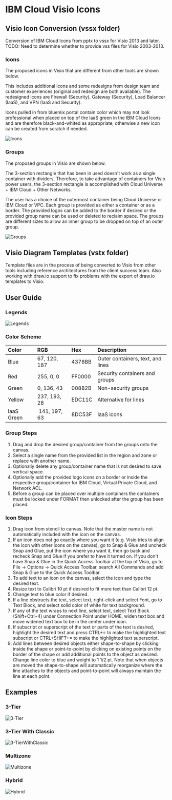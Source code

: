 # IBM Cloud Visio Icons

## Visio Icon Conversion (vssx folder)

Conversion of IBM Cloud Icons from pptx to vssx for Visio 2013 and later.  
TODO: Need to determine whether to provide vss files for Visio 2003-2013.  

### Icons

The proposed icons in Visio that are different from other tools are shown below.  

This includes additional icons and some redesigns from design team and customer experiences (original and redesign are both available).  The redesigned icons are Firewall (Security), Gateway (Security), Load Balancer (IaaS), and VPN (IaaS and Security).  

Icons pulled in from bluemix portal contain color which may not look professional when placed on top of the IaaS green in the IBM Cloud Icons and are therefore black-and-whited as appropriate, otherwise a new icon can be created from scratch if needed.

![Icons](/images/icons.png)

### Groups

The proposed groups in Visio are shown below.

The 3-section rectangle that has been in used doesn't work as a single container with dividers.  Therefore, to take advantage of containers for Visio power users, the 3-section rectangle is accomplished with Cloud Universe + IBM Cloud + Other Networks.  

The user has a choice of the outermost container being Cloud Universe or IBM Cloud or VPC.  Each group is provided as either a container or as a border.  The provided logos can be added to the border if desired or the provided group name can be used or deleted to reclaim space.  The groups are different sizes to allow an inner group to be dropped on top of an outer group.  

![Groups](/images/groups.png)

## Visio Diagram Templates (vstx folder)

Template files are in the process of being converted to Visio from other tools including reference architectures from the client success team.  Also working with draw.io support to fix problems with the export of draw.io templates to Visio. 

## User Guide

### Legends

![Legends](/images/legends.png)


### Color Scheme

| Color | RGB | Hex | Description |
| :--- | :--- | :--- | :--- |
| Blue | 67, 120, 187 | 4378BB | Outer containers, text, and lines |
| Red | 255, 0, 0 | FF0000 | Security containers and groups |
| Green | 0, 136, 43 | 00882B | Non-security groups |
| Yellow | 237, 193, 28 | EDC11C | Alternative for lines |
| IaaS Green | 141, 197, 63 | 8DC53F | IaaS icons |

### Group Steps
1. Drag and drop the desired group/container from the groups onto the canvas.
2. Select a single name from the provided list in the region and zone or replace with another name.
3. Optionally delete any group/container name that is not desired to save vertical space.
4. Optionally add the provided logo icons on a border or inside the respective group/container for IBM Cloud, Virtual Private Cloud, and Network ACL.  
5. Before a group can be placed over multiple containers the containers must be locked under FORMAT then unlocked after the group has been placed.

### Icon Steps
1. Drag icon from stencil to canvas.  Note that the master name is not automatically included with the icon on the canvas.
2. If an icon does not go exactly where you want it (e.g. Visio tries to align the icon with other icons on the canvas), go to Snap & Glue and uncheck Snap and Glue, put the icon where you want it, then go back and recheck Snap and Glue if you prefer to have it turned on.  If you don't have Snap & Glue in the Quick Access Toolbar at the top of Visio, go to File -> Options -> Quick Access Toolbar, search All Commands and add Snap & Glue to the Quick Access Toolbar.
3. To add text to an icon on the canvas, select the icon and type the desired text.
4. Resize text to Calibri 10 pt if desired to fit more text than Calibri 12 pt.
5. Change text to blue color if desired.  
6. If a line obstructs the text, select text, right-click and select Font, go to Text Block, and select solid color of white for text background.
7. If any of the text wraps to next line, select text, select Text Block (Shift+Ctrl+4) under Connection Point under HOME, widen text box and move widened text box to be in the center under icon. 
8. If subscript or superscript of the text or parts of the text is desired, highlight the desired text and press CTRL+= to make the highlighted text subscript or CTRL+SHIFT+= to make the highlighted text superscript. 
9. Add lines between desired objects either shape-to-shape by clicking inside the shape or point-to-point by clicking on existing points on the border of the shape or add additional points to the object as desired.  Change line color to blue and weight to 1 1/2 pt.  Note that when objects are moved the shape-to-shape will automatically reorganize where the line attaches to the objects and point-to-point will always maintain the line at each point.

## Examples

### 3-Tier

![3-Tier](/images/3-tier.png)

### 3-Tier With Classic

![3-TierWithClassic](/images/3-tierWithClassic.png)

### Multizone

![Multizone](/images/Multizone.png)

### Hybrid

![Hybrid](/images/Hybrid1.png)


